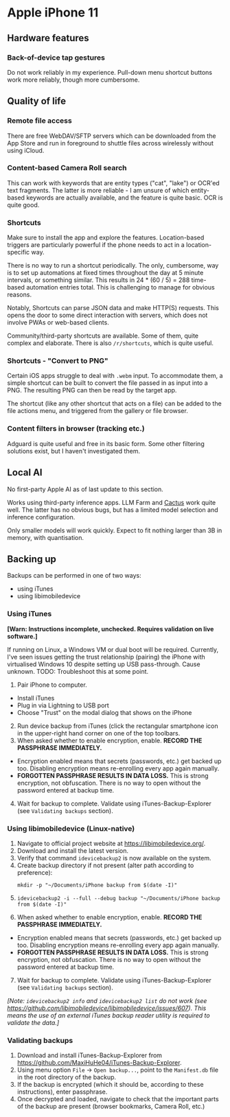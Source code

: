 # Apple iPhone 11

## Hardware features

### Back-of-device tap gestures

Do not work reliably in my experience. Pull-down menu shortcut buttons work more reliably, though more cumbersome.

## Quality of life

### Remote file access
There are free WebDAV/SFTP servers which can be downloaded from the App Store and run in foreground to shuttle files across wirelessly without using iCloud.

### Content-based Camera Roll search
This can work with keywords that are entity types ("cat", "lake") or OCR'ed text fragments. The latter is more reliable - I am unsure of which entity-based keywords are actually available, and the feature is quite basic. OCR is quite good.

### Shortcuts

Make sure to install the app and explore the features. Location-based triggers are particularly powerful if the phone needs to act in a location-specific way.

There is no way to run a shortcut periodically. The only, cumbersome, way is to set up automations at fixed times throughout the day at 5 minute intervals, or something similar. This results in 24 * (60 / 5) = 288 time-based automation entries total. This is challenging to manage for obvious reasons.

Notably, Shortcuts can parse JSON data and make HTTP(S) requests. This opens the door to some direct interaction with servers, which does not involve PWAs or web-based clients.

Community/third-party shortcuts are available. Some of them, quite complex and elaborate. There is also `/r/shortcuts`, which is quite useful.

### Shortcuts - "Convert to PNG"

Certain iOS apps struggle to deal with `.webm` input. To accommodate them, a simple shortcut can be built to convert the file passed in as input into a PNG. The resulting PNG can then be read by the target app.

The shortcut (like any other shortcut that acts on a file) can be added to the file actions menu, and triggered from the gallery or file browser.

### Content filters in browser (tracking etc.)
Adguard is quite useful and free in its basic form. Some other filtering solutions exist, but I haven't investigated them.

## Local AI

No first-party Apple AI as of last update to this section.

Works using third-party inference apps. LLM Farm and [Cactus](https://github.com/cactus-compute/cactus) work quite well. The latter has no obvious bugs, but has a limited model selection and inference configuration.

Only smaller models will work quickly. Expect to fit nothing larger than 3B in memory, with quantisation.

## Backing up

Backups can be performed in one of two ways:

* using iTunes
* using libimobiledevice

### Using iTunes
**[Warn: Instructions incomplete, unchecked. Requires validation on live software.]**

If running on Linux, a Windows VM or dual boot will be required. Currently, I've seen issues getting the trust relationship (pairing) the iPhone with virtualised Windows 10 despite setting up USB pass-through. Cause unknown. TODO: Troubleshoot this at some point.

1. Pair iPhone to computer.
  - Install iTunes
  - Plug in via Lightning to USB port
  - Choose "Trust" on the modal dialog that shows on the iPhone
2. Run device backup from iTunes (click the rectangular smartphone icon in the upper-right hand corner on one of the top toolbars.
3. When asked whether to enable encryption, enable. **RECORD THE PASSPHRASE IMMEDIATELY.**
  - Encryption enabled means that secrets (passwords, etc.) get backed up too. Disabling encryption means re-enrolling every app again manually.
  - **FORGOTTEN PASSPHRASE RESULTS IN DATA LOSS.** This is strong encryption, not obfuscation. There is no way to open without the password entered at backup time.
4. Wait for backup to complete. Validate using iTunes-Backup-Explorer (see `Validating backups` section).

### Using libimobiledevice (Linux-native)

1. Navigate to official project website at https://libimobiledevice.org/.
2. Download and install the latest version.
3. Verify that command `idevicebackup2` is now available on the system.
4. Create backup directory if not present (alter path according to preference):
   ```
   mkdir -p "~/Documents/iPhone backup from $(date -I)"
   ```
5. ```
   idevicebackup2 -i --full --debug backup "~/Documents/iPhone backup from $(date -I)"
   ```
6. When asked whether to enable encryption, enable. **RECORD THE PASSPHRASE IMMEDIATELY.**
  - Encryption enabled means that secrets (passwords, etc.) get backed up too. Disabling encryption means re-enrolling every app again manually.
  - **FORGOTTEN PASSPHRASE RESULTS IN DATA LOSS.** This is strong encryption, not obfuscation. There is no way to open without the password entered at backup time.
7. Wait for backup to complete. Validate using iTunes-Backup-Explorer (see `Validating backups` section).

*[Note: `idevicebackup2 info` and `idevicebackup2 list` do not work (see https://github.com/libimobiledevice/libimobiledevice/issues/607). This means the use of an external iTunes backup reader utility is required to validate the data.]*

### Validating backups

1. Download and install iTunes-Backup-Explorer from https://github.com/MaxiHuHe04/iTunes-Backup-Explorer.
2. Using menu option `File` -> `Open backup...`, point to the `Manifest.db` file in the root directory of the backup.
3. If the backup is encrypted (which it should be, according to these instructions), enter passphrase.
4. Once decrypted and loaded, navigate to check that the important parts of the backup are present (browser bookmarks, Camera Roll, etc.)
